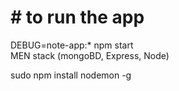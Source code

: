 # # to run the app
DEBUG=note-app:* npm start  
MEN stack (mongoBD, Express, Node)

sudo npm install nodemon -g 